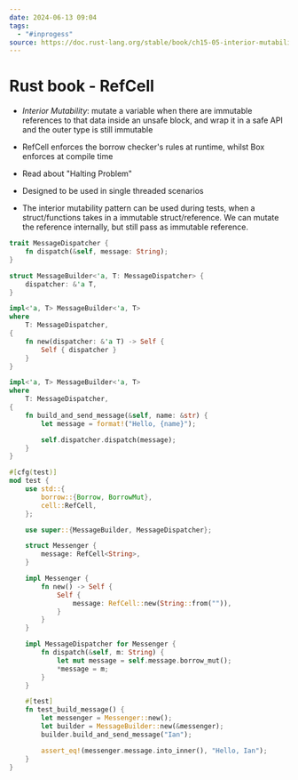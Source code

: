 ```yaml
---
date: 2024-06-13 09:04
tags:
  - "#inprogess"
source: https://doc.rust-lang.org/stable/book/ch15-05-interior-mutability.html
---
```



# Rust book - RefCell

- *Interior Mutability*: mutate a variable when there are immutable references to that data inside an unsafe block, and wrap it in a safe API and the outer type is still immutable

- RefCell enforces the borrow checker's rules at runtime, whilst Box enforces at compile time

- Read about "Halting Problem"

- Designed to be used in single threaded scenarios

- The interior mutability pattern can be used during tests, when a struct/functions takes in a immutable struct/reference. We can mutate the reference internally, but still pass as immutable reference.

```rust
trait MessageDispatcher {
    fn dispatch(&self, message: String);
}

struct MessageBuilder<'a, T: MessageDispatcher> {
    dispatcher: &'a T,
}

impl<'a, T> MessageBuilder<'a, T>
where
    T: MessageDispatcher,
{
    fn new(dispatcher: &'a T) -> Self {
        Self { dispatcher }
    }
}

impl<'a, T> MessageBuilder<'a, T>
where
    T: MessageDispatcher,
{
    fn build_and_send_message(&self, name: &str) {
        let message = format!("Hello, {name}");

        self.dispatcher.dispatch(message);
    }
}

#[cfg(test)]
mod test {
    use std::{
        borrow::{Borrow, BorrowMut},
        cell::RefCell,
    };

    use super::{MessageBuilder, MessageDispatcher};

    struct Messenger {
        message: RefCell<String>,
    }

    impl Messenger {
        fn new() -> Self {
            Self {
                message: RefCell::new(String::from("")),
            }
        }
    }

    impl MessageDispatcher for Messenger {
        fn dispatch(&self, m: String) {
            let mut message = self.message.borrow_mut();
            *message = m;
        }
    }

    #[test]
    fn test_build_message() {
        let messenger = Messenger::new();
        let builder = MessageBuilder::new(&messenger);
        builder.build_and_send_message("Ian");

        assert_eq!(messenger.message.into_inner(), "Hello, Ian");
    }
}
```
